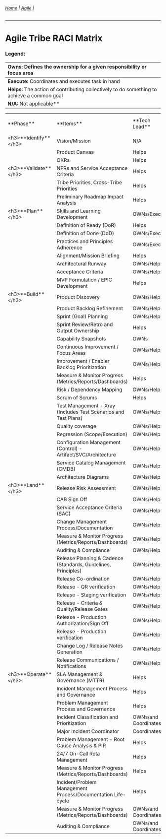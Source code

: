###### [Home](https://github.com/RyKaj/Documentation/blob/master/README.md) | [Agile](https://github.com/RyKaj/Documentation/tree/master/Agile/README.md) |
------------


# **Agile Tribe RACI Matrix**
### **Legend:**

|**Owns:** Defines the ownership for a given responsibility or focus area |
| :- |
|**Execute:** Coordinates and executes task in hand |
|**Helps:** The action of contributing collectively to do something to achieve a common goal |
|**N/A:** Not applicable** |


<table>
    <tr>
        <td>**Phase**</td>
        <td>**Items**</td>
        <td>**Tech Lead**</td>
        <td>**Scum Master**</td>
        <td>**Product Owner**</td>
        <td>**Agile Delivery Squad \*\***</td>
        <td>**Data Analyst**</td>
        <td>**DevOps**</td>
        <td>**Agile Coach**</td>
        <td>**Delivery Manager**</td>
        <td>**Architect**</td>
        <td>**Product Manager**</td>
        <td>**Dev Manager**</td>
    </tr>
    <tr>
        <td>&lt;h3&gt;**Identify**&lt;/h3&gt;</td>
        <td>Vision/Mission</td>
        <td>N/A</td>
        <td>N/A</td>
        <td>OWNs</td>
        <td>N/A</td>
        <td>Helps</td>
        <td>N/A</td>
        <td>Helps</td>
        <td>N/A</td>
        <td>N/A</td>
        <td>OWNs/Execute</td>
        <td>Helps</td>
    </tr>
    <tr>
        <td></td>
        <td>Product Canvas</td>
        <td>Helps</td>
        <td>Helps</td>
        <td>OWNs/Execute</td>
        <td>Helps</td>
        <td>Helps</td>
        <td>N/A</td>
        <td>Helps</td>
        <td>Helps</td>
        <td>Helps</td>
        <td>Helps</td>
        <td>Helps</td>
    </tr>
    <tr>
        <td></td>
        <td>OKRs</td>
        <td>Helps</td>
        <td>Helps</td>
        <td>OWNs/Execute</td>
        <td>Helps</td>
        <td>Helps</td>
        <td>N/A</td>
        <td>Helps</td>
        <td>Helps</td>
        <td>N/A</td>
        <td>OWNs/Execute</td>
        <td>Helps</td>
    </tr>
    <tr>
        <td>&lt;h3&gt;**Validate**&lt;/h3&gt;</td>
        <td>NFRs and Service Acceptance Criteria</td>
        <td>Helps</td>
        <td>Helps</td>
        <td>OWNs/Execute</td>
        <td>Helps</td>
        <td>Helps</td>
        <td>N/A</td>
        <td>Helps</td>
        <td>Helps</td>
        <td>Helps</td>
        <td>Execute</td>
        <td>Helps</td>
    </tr>
    <tr>
        <td></td>
        <td>Tribe Priorities, Cross-Tribe Priorities</td>
        <td>Helps</td>
        <td>Helps</td>
        <td>OWNs/Execute</td>
        <td>Helps</td>
        <td>Helps</td>
        <td>N/A</td>
        <td>Helps</td>
        <td>Helps</td>
        <td>Helps</td>
        <td>Execute</td>
        <td>Helps</td>
    </tr>
    <tr>
        <td></td>
        <td>Preliminary Roadmap Impact Analysis</td>
        <td>Helps</td>
        <td>Helps</td>
        <td>OWNs/Execute</td>
        <td>Helps</td>
        <td>Helps</td>
        <td>N/A</td>
        <td>Helps</td>
        <td>Helps</td>
        <td>Helps</td>
        <td>Execute</td>
        <td>Helps</td>
    </tr>
    <tr>
        <td>&lt;h3&gt;**Plan**&lt;/h3&gt;</td>
        <td>Skills and Learning Development</td>
        <td>OWNs/Execute</td>
        <td>Helps</td>
        <td>Helps</td>
        <td>OWNs/Execute</td>
        <td>N/A</td>
        <td>OWNs/Execute</td>
        <td>Helps</td>
        <td>Helps</td>
        <td>OWNs/Execute</td>
        <td>Helps</td>
        <td>OWNs/Execute</td>
    </tr>
    <tr>
        <td></td>
        <td>Definition of Ready (DoR)</td>
        <td>Helps</td>
        <td>OWNs/Execute</td>
        <td>OWNs/Execute</td>
        <td>OWNs/Execute</td>
        <td>N/A</td>
        <td>N/A</td>
        <td>Helps</td>
        <td>Helps</td>
        <td>Helps</td>
        <td>Helps</td>
        <td>Helps</td>
    </tr>
    <tr>
        <td></td>
        <td>Definition of Done (DoD)</td>
        <td>OWNs/Execute</td>
        <td>OWNs/Execute</td>
        <td>OWNs/Execute</td>
        <td>OWNs/Execute</td>
        <td>N/A</td>
        <td>Helps</td>
        <td>Helps</td>
        <td>Helps</td>
        <td>Helps</td>
        <td>N/A</td>
        <td>Helps</td>
    </tr>
    <tr>
        <td></td>
        <td>Practices and Principles Adherence</td>
        <td>OWNs/Execute</td>
        <td>OWNs/Execute</td>
        <td>OWNs/Execute</td>
        <td>OWNs/Execute</td>
        <td>Helps</td>
        <td>OWNs/Execute</td>
        <td>Helps</td>
        <td>Helps</td>
        <td>Helps</td>
        <td>Helps</td>
        <td>Helps</td>
    </tr>
    <tr>
        <td></td>
        <td>Alignment/Mission Briefing</td>
        <td>Helps</td>
        <td>Helps</td>
        <td>OWNs/Execute</td>
        <td>Helps</td>
        <td>Helps</td>
        <td>N/A</td>
        <td>Helps</td>
        <td>Helps</td>
        <td>Helps</td>
        <td>Helps</td>
        <td>Helps</td>
    </tr>
    <tr>
        <td></td>
        <td>Architectural Runway</td>
        <td>OWNs/Helps</td>
        <td>Helps</td>
        <td>Helps</td>
        <td>Helps</td>
        <td>Helps</td>
        <td>N/A</td>
        <td>Helps</td>
        <td>Helps</td>
        <td>OWNs/Execute</td>
        <td>Helps</td>
        <td>Helps</td>
    </tr>
    <tr>
        <td></td>
        <td>Acceptance Criteria</td>
        <td>OWNs/Helps</td>
        <td>OWNs/Helps</td>
        <td>OWNs/Execute</td>
        <td>OWNs/Helps</td>
        <td>Helps</td>
        <td>N/A</td>
        <td>Helps</td>
        <td>N/A</td>
        <td>Helps</td>
        <td>Helps</td>
        <td>N/A</td>
    </tr>
    <tr>
        <td></td>
        <td>MVP Formulation / EPIC Development</td>
        <td>Helps</td>
        <td>Helps</td>
        <td>OWNs/Execute</td>
        <td>Helps</td>
        <td>Helps</td>
        <td>N/A</td>
        <td>Helps</td>
        <td>OWNs/Helps</td>
        <td>Helps</td>
        <td>OWNs/Execute</td>
        <td>OWNs/Helps</td>
    </tr>
    <tr>
        <td>&lt;h3&gt;**Build**&lt;/h3&gt;</td>
        <td>Product Discovery</td>
        <td>OWNs/Helps</td>
        <td>OWNs/Helps</td>
        <td>OWNs/Execute</td>
        <td>OWNs/Helps</td>
        <td>Helps</td>
        <td>N/A</td>
        <td>Helps</td>
        <td>N/A</td>
        <td>Helps</td>
        <td>Helps</td>
        <td>Helps</td>
    </tr>
    <tr>
        <td></td>
        <td>Product Backlog Refinement</td>
        <td>OWNs/Helps</td>
        <td>OWNs/Execute</td>
        <td>OWNs/Helps</td>
        <td>OWNs/Execute</td>
        <td>N/A</td>
        <td>N/A</td>
        <td>Helps</td>
        <td>N/A</td>
        <td>Helps</td>
        <td>Helps</td>
        <td>Helps</td>
    </tr>
    <tr>
        <td></td>
        <td>Sprint (Goal) Planning</td>
        <td>OWNs/Helps</td>
        <td>OWNs/Helps</td>
        <td>OWNs/Execute</td>
        <td>OWNs/Execute</td>
        <td>N/A</td>
        <td>Helps</td>
        <td>Helps</td>
        <td>N/A</td>
        <td>Helps</td>
        <td>Helps</td>
        <td>Helps</td>
    </tr>
    <tr>
        <td></td>
        <td>Sprint Review/Retro and Output Ownership</td>
        <td>Helps</td>
        <td>OWNs/Execute</td>
        <td>OWNs/Helps</td>
        <td>OWNs/Helps</td>
        <td>N/A</td>
        <td>Helps</td>
        <td>Helps</td>
        <td>N/A</td>
        <td>Helps</td>
        <td>Helps</td>
        <td>Helps</td>
    </tr>
    <tr>
        <td></td>
        <td>Capability Snapshots</td>
        <td>OWNs</td>
        <td>OWNs</td>
        <td>OWNs</td>
        <td>OWNs</td>
        <td>Helps</td>
        <td>Helps</td>
        <td>OWNs/Execute</td>
        <td>Helps</td>
        <td>Helps</td>
        <td>Helps</td>
        <td>OWNs</td>
    </tr>
    <tr>
        <td></td>
        <td>Continuous Improvement / Focus Areas</td>
        <td>OWNs/Helps</td>
        <td>OWNs/Execute</td>
        <td>OWNs/Execute</td>
        <td>OWNs/Execute</td>
        <td>N/A</td>
        <td>OWNs/Helps</td>
        <td>Helps</td>
        <td>Helps</td>
        <td>Helps</td>
        <td>Helps</td>
        <td>Helps</td>
    </tr>
    <tr>
        <td></td>
        <td>Improvement / Enabler Backlog Prioritization</td>
        <td>OWNs/Helps</td>
        <td>OWNs/Helps</td>
        <td>Helps</td>
        <td>OWNs/Execute</td>
        <td>N/A</td>
        <td>OWNs/Helps</td>
        <td>Helps</td>
        <td>Helps</td>
        <td>Helps</td>
        <td>Helps</td>
        <td>Helps</td>
    </tr>
    <tr>
        <td></td>
        <td>Measure &amp; Monitor Progress (Metrics/Reports/Dashboards)</td>
        <td>Helps</td>
        <td>OWNs/Execute</td>
        <td>Helps</td>
        <td>OWNs/Helps</td>
        <td>N/A</td>
        <td>OWNs/Helps</td>
        <td>Helps</td>
        <td>Helps</td>
        <td>Helps</td>
        <td>Helps</td>
        <td>Helps</td>
    </tr>
    <tr>
        <td></td>
        <td>Risk / Dependency Mapping</td>
        <td>OWNs/Helps</td>
        <td>OWNs/Helps</td>
        <td>OWNs/Helps</td>
        <td>OWNs/Execute</td>
        <td>N/A</td>
        <td>OWNs/Helps</td>
        <td>Helps</td>
        <td>Helps</td>
        <td>Helps</td>
        <td>Helps</td>
        <td>Helps</td>
    </tr>
    <tr>
        <td></td>
        <td>Scrum of Scrums</td>
        <td>Helps</td>
        <td>OWNs/Helps</td>
        <td>Helps</td>
        <td>OWNs/Execute</td>
        <td>N/A</td>
        <td>Helps</td>
        <td>Helps</td>
        <td>Helps</td>
        <td>Helps</td>
        <td>Helps</td>
        <td>Helps</td>
    </tr>
    <tr>
        <td></td>
        <td>Test Management - Xray (Includes Test Scenarios and Test Plans)</td>
        <td>OWNs/Helps</td>
        <td>OWNs/Helps</td>
        <td>OWNs/Helps</td>
        <td>OWNs/Execute</td>
        <td>N/A</td>
        <td>N/A</td>
        <td>Helps</td>
        <td>N/A</td>
        <td>N/A</td>
        <td>N/A</td>
        <td>OWNs</td>
    </tr>
    <tr>
        <td></td>
        <td>Quality coverage</td>
        <td>OWNs/Helps</td>
        <td>OWNs/Helps</td>
        <td>OWNs/Helps</td>
        <td>OWNs/Execute</td>
        <td>N/A</td>
        <td>N/A</td>
        <td>Helps</td>
        <td>N/A</td>
        <td>N/A</td>
        <td>N/A</td>
        <td>OWNs</td>
    </tr>
    <tr>
        <td></td>
        <td>Regression (Scope/Execution)</td>
        <td>OWNs/Helps</td>
        <td>OWNs/Helps</td>
        <td>OWNs/Helps</td>
        <td>OWNs/Execute</td>
        <td>N/A</td>
        <td>Helps</td>
        <td>Helps</td>
        <td>N/A</td>
        <td>N/A</td>
        <td>N/A</td>
        <td>OWNs</td>
    </tr>
    <tr>
        <td></td>
        <td>Configuration Management (Control) - Artifact/SVC/Architecture</td>
        <td>OWNs/Helps</td>
        <td>OWNs/Helps</td>
        <td>Helps</td>
        <td>OWNs/Execute</td>
        <td>N/A</td>
        <td>N/A</td>
        <td>Helps</td>
        <td>N/A</td>
        <td>OWNs/Execute</td>
        <td>N/A</td>
        <td>Helps</td>
    </tr>
    <tr>
        <td></td>
        <td>Service Catalog Management (CMDB)</td>
        <td>OWNs/Helps</td>
        <td>OWNs/Helps</td>
        <td>Helps</td>
        <td>OWNs/Execute</td>
        <td>N/A</td>
        <td>N/A</td>
        <td>Helps</td>
        <td>N/A</td>
        <td>OWNs/Execute</td>
        <td>N/A</td>
        <td>Helps</td>
    </tr>
    <tr>
        <td></td>
        <td>Architecture Diagrams</td>
        <td>OWNs/Helps</td>
        <td>OWNs/Helps</td>
        <td>Helps</td>
        <td>OWNs/Execute</td>
        <td>N/A</td>
        <td>N/A</td>
        <td>Helps</td>
        <td>N/A</td>
        <td>OWNs/Execute</td>
        <td>N/A</td>
        <td>Helps</td>
    </tr>
    <tr>
        <td>&lt;h3&gt;**Land**&lt;/h3&gt;</td>
        <td>Release Risk Assessment</td>
        <td>OWNs/Helps</td>
        <td>OWNs/Helps</td>
        <td>OWNs/Helps</td>
        <td>OWNs/Execute</td>
        <td>N/A</td>
        <td>OWNs/Helps</td>
        <td>Helps</td>
        <td>OWNs/Helps</td>
        <td>Helps</td>
        <td>Helps</td>
        <td>Helps</td>
    </tr>
    <tr>
        <td></td>
        <td>CAB Sign Off</td>
        <td>OWNs/Helps</td>
        <td>OWNs/Helps</td>
        <td>OWNs/Helps</td>
        <td>OWNs/Helps</td>
        <td>N/A</td>
        <td>OWNs/Helps</td>
        <td>Helps</td>
        <td>OWNs/Execute</td>
        <td>Helps</td>
        <td>Helps</td>
        <td>Helps</td>
    </tr>
    <tr>
        <td></td>
        <td>Service Acceptance Criteria (SAC)</td>
        <td>OWNs/Helps</td>
        <td>OWNs/Helps</td>
        <td>OWNs/Helps</td>
        <td>OWNs/Execute</td>
        <td>N/A</td>
        <td>OWNs/Helps</td>
        <td>Helps</td>
        <td>OWNs/Helps</td>
        <td>Helps</td>
        <td>Helps</td>
        <td>Helps</td>
    </tr>
    <tr>
        <td></td>
        <td>Change Management Process/Documentation</td>
        <td>OWNs/Helps</td>
        <td>OWNs/Helps</td>
        <td>OWNs/Helps</td>
        <td>OWNs/Execute</td>
        <td>N/A</td>
        <td>OWNs/Helps</td>
        <td>Helps</td>
        <td>OWNs/Helps</td>
        <td>Helps</td>
        <td>Helps</td>
        <td>Helps</td>
    </tr>
    <tr>
        <td></td>
        <td>Measure &amp; Monitor Progress (Metrics/Reports/Dashboards)</td>
        <td>OWNs/Helps</td>
        <td>OWNs/Helps</td>
        <td>OWNs/Helps</td>
        <td>OWNs/Helps</td>
        <td>N/A</td>
        <td>OWNs/Execute</td>
        <td>Helps</td>
        <td>OWNs/Helps</td>
        <td>Helps</td>
        <td>Helps</td>
        <td>Helps</td>
    </tr>
    <tr>
        <td></td>
        <td>Auditing &amp; Compliance</td>
        <td>OWNs/Helps</td>
        <td>OWNs/Helps</td>
        <td>OWNs/Helps</td>
        <td>OWNs/Helps</td>
        <td>N/A</td>
        <td>OWNs/Helps</td>
        <td>Helps</td>
        <td>OWNs/Execute</td>
        <td>Helps</td>
        <td>Helps</td>
        <td>Helps</td>
    </tr>
    <tr>
        <td></td>
        <td>Release Planning &amp; Cadence (Standards, Guidelines, Principles)</td>
        <td>OWNs/Helps</td>
        <td>OWNs/Helps</td>
        <td>OWNs/Helps</td>
        <td>OWNs/Helps</td>
        <td>N/A</td>
        <td>OWNs/Helps</td>
        <td>Helps</td>
        <td>OWNs/Execute</td>
        <td>Helps</td>
        <td>Helps</td>
        <td>Helps</td>
    </tr>
    <tr>
        <td></td>
        <td>Release Co-ordination</td>
        <td>OWNs/Helps</td>
        <td>OWNs/Helps</td>
        <td>OWNs/Helps</td>
        <td>OWNs/Helps</td>
        <td>N/A</td>
        <td>OWNs/Helps</td>
        <td>Helps</td>
        <td>OWNs/Execute</td>
        <td>Helps</td>
        <td>Helps</td>
        <td>Helps</td>
    </tr>
    <tr>
        <td></td>
        <td>Release - QR verification</td>
        <td>OWNs/Helps</td>
        <td>OWNs/Helps</td>
        <td>OWNs/Helps</td>
        <td>OWNs/Execute</td>
        <td>N/A</td>
        <td>OWNs/Helps</td>
        <td>Helps</td>
        <td>OWNs/Helps</td>
        <td>Helps</td>
        <td>Helps</td>
        <td>Helps</td>
    </tr>
    <tr>
        <td></td>
        <td>Release - Staging verification</td>
        <td>OWNs/Helps</td>
        <td>OWNs/Helps</td>
        <td>OWNs/Execute</td>
        <td>OWNs/Helps</td>
        <td>N/A</td>
        <td>OWNs/Helps</td>
        <td>Helps</td>
        <td>OWNs/Helps</td>
        <td>Helps</td>
        <td>OWNs/Execute</td>
        <td>Helps</td>
    </tr>
    <tr>
        <td></td>
        <td>Release - Criteria &amp; Quality/Release Gates</td>
        <td>OWNs/Helps</td>
        <td>OWNs/Helps</td>
        <td>OWNs/Helps</td>
        <td>OWNs/Helps</td>
        <td>N/A</td>
        <td>OWNs/Execute</td>
        <td>Helps</td>
        <td>OWNs/Helps</td>
        <td>Helps</td>
        <td>OWNs/Helps</td>
        <td>Helps</td>
    </tr>
    <tr>
        <td></td>
        <td>Release - Production Authorization/Sign Off</td>
        <td>OWNs/Helps</td>
        <td>OWNs/Helps</td>
        <td>OWNs/Execute</td>
        <td>OWNs/Helps</td>
        <td>N/A</td>
        <td>OWNs/Helps</td>
        <td>Helps</td>
        <td>OWNs/Helps</td>
        <td>Helps</td>
        <td>OWNs/Execute</td>
        <td>Helps</td>
    </tr>
    <tr>
        <td></td>
        <td>Release - Production verification</td>
        <td>OWNs/Helps</td>
        <td>OWNs/Helps</td>
        <td>OWNs/Execute</td>
        <td>OWNs/Helps</td>
        <td>N/A</td>
        <td>OWNs/Helps</td>
        <td>Helps</td>
        <td>OWNs/Helps</td>
        <td>Helps</td>
        <td>OWNs/Execute</td>
        <td>Helps</td>
    </tr>
    <tr>
        <td></td>
        <td>Change Log / Release Notes Generation</td>
        <td>OWNs/Helps</td>
        <td>OWNs/Helps</td>
        <td>OWNs/Execute</td>
        <td>OWNs/Helps</td>
        <td>N/A</td>
        <td>OWNs/Helps</td>
        <td>Helps</td>
        <td>OWNs/Helps</td>
        <td>Helps</td>
        <td>OWNs/Execute</td>
        <td>Helps</td>
    </tr>
    <tr>
        <td></td>
        <td>Release Communications / Notifications</td>
        <td>OWNs/Helps</td>
        <td>OWNs/Helps</td>
        <td>OWNs/Execute</td>
        <td>OWNs/Helps</td>
        <td>N/A</td>
        <td>OWNs/Helps</td>
        <td>Helps</td>
        <td>OWNs/Helps</td>
        <td>Helps</td>
        <td>OWNs/Execute</td>
        <td>Helps</td>
    </tr>
    <tr>
        <td>&lt;h3&gt;**Operate**&lt;/h3&gt;</td>
        <td>SLA Management &amp; Governance (MTTR)</td>
        <td>Helps</td>
        <td>Helps</td>
        <td>OWNs/and Coordinates</td>
        <td>Helps</td>
        <td>Helps</td>
        <td>Helps</td>
        <td>Helps</td>
        <td>OWNs/and Coordinates</td>
        <td>Helps</td>
        <td>Helps</td>
        <td>Helps</td>
    </tr>
    <tr>
        <td></td>
        <td>Incident Management Process and Governance</td>
        <td>Helps</td>
        <td>N/A</td>
        <td>OWNs/and Coordinates</td>
        <td>Helps</td>
        <td>N/A</td>
        <td>Helps</td>
        <td>N/A</td>
        <td>N/A</td>
        <td>Helps</td>
        <td>N/A</td>
        <td>Helps</td>
    </tr>
    <tr>
        <td></td>
        <td>Problem Management Process and Governance</td>
        <td>Helps</td>
        <td>Helps</td>
        <td>N/A</td>
        <td>Helps</td>
        <td>Helps</td>
        <td>N/A</td>
        <td>N/A</td>
        <td>N/A</td>
        <td>N/A</td>
        <td>Helps</td>
        <td>Helps</td>
    </tr>
    <tr>
        <td></td>
        <td>Incident Classification and Prioritization</td>
        <td>OWNs/and Coordinates</td>
        <td>Helps</td>
        <td>Helps</td>
        <td>Helps</td>
        <td>Helps</td>
        <td>Helps</td>
        <td>Helps</td>
        <td>OWNs/and Coordinates</td>
        <td>Helps</td>
        <td>Helps</td>
        <td>Helps</td>
    </tr>
    <tr>
        <td></td>
        <td>Major Incident Coordinator</td>
        <td>Coordinates</td>
        <td>Helps</td>
        <td>Helps</td>
        <td>Helps</td>
        <td>Helps</td>
        <td>Helps</td>
        <td>Helps</td>
        <td>Helps</td>
        <td>Helps</td>
        <td>Helps</td>
        <td>N/A</td>
    </tr>
    <tr>
        <td></td>
        <td>Problem Management - Root Cause Analysis &amp; PIR</td>
        <td>Helps</td>
        <td>Helps</td>
        <td>OWNs/and Coordinates</td>
        <td>Helps</td>
        <td>Helps</td>
        <td>Helps</td>
        <td>Helps</td>
        <td>Helps</td>
        <td>Helps</td>
        <td>Helps</td>
        <td>N/A</td>
    </tr>
    <tr>
        <td></td>
        <td>24/7 On-Call Rota Management</td>
        <td>Helps</td>
        <td>Helps</td>
        <td>OWNs/and Coordinates</td>
        <td>OWNs/and Coordinates</td>
        <td>Helps</td>
        <td>Helps</td>
        <td>Helps</td>
        <td>Helps</td>
        <td>Helps</td>
        <td>Helps</td>
        <td>OWNs/and Coordinates</td>
    </tr>
    <tr>
        <td></td>
        <td>Measure &amp; Monitor Progress (Metrics/Reports/Dashboards)</td>
        <td>Helps</td>
        <td>Helps</td>
        <td>OWNs/and Coordinates</td>
        <td>Helps</td>
        <td>Helps</td>
        <td>Helps</td>
        <td>Helps</td>
        <td>OWNs/and Coordinates</td>
        <td>Helps</td>
        <td>Helps</td>
        <td>Helps</td>
    </tr>
    <tr>
        <td></td>
        <td>Incident/Problem Management Process/Documentation Life-cycle</td>
        <td>Helps</td>
        <td>N/A</td>
        <td>Helps</td>
        <td>Helps</td>
        <td>N/A</td>
        <td>Helps</td>
        <td>N/A</td>
        <td>Coordinates</td>
        <td>Helps</td>
        <td>N/A</td>
        <td>N/A</td>
    </tr>
    <tr>
        <td></td>
        <td>Measure &amp; Monitor Progress (Metrics/Reports/Dashboards)</td>
        <td>OWNs/and Coordinates</td>
        <td>Helps</td>
        <td>N/A</td>
        <td>Helps</td>
        <td>N/A</td>
        <td>Helps</td>
        <td>N/A</td>
        <td>N/A</td>
        <td>Helps</td>
        <td>N/A</td>
        <td>Helps</td>
    </tr>
    <tr>
        <td></td>
        <td>Auditing &amp; Compliance</td>
        <td>OWNs/and Coordinates</td>
        <td>Helps</td>
        <td>N/A</td>
        <td>Helps</td>
        <td>N/A</td>
        <td>Helps</td>
        <td>N/A</td>
        <td>N/A</td>
        <td>Helps</td>
        <td>N/A</td>
        <td>Helps</td>
    </tr>
</table>